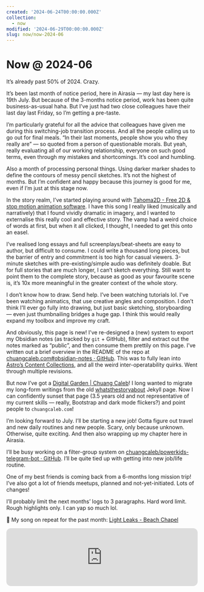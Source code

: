```yaml
---
created: '2024-06-24T00:00:00.000Z'
collection:
  - now
modified: '2024-06-29T00:00:00.000Z'
slug: now/now-2024-06
---
```

# Now @ 2024-06

It’s already past 50% of 2024. Crazy.

It’s been last month of notice period, here in Airasia — my last day here is 19th July. But because of the 3-months notice period, work has been quite business-as-usual haha. But I’ve just had two close colleagues have their last day last Friday, so I’m getting a pre-taste.

I’m particularly grateful for all the advice that colleagues have given me during this switching-job transition process. And all the people calling us to go out for final meals. “In their last moments, people show you who they really are” — so quoted from a person of questionable morals. But yeah, really evaluating all of our working relationship, everyone on such good terms, even through my mistakes and shortcomings. It’s cool and humbling.

Also a month of processing personal things. Using darker marker shades to define the contours of messy pencil sketches. It’s not the highest of months. But I’m confident and happy because this journey is good for me, even if I’m just at this stage now.

In the story realm, I’ve started playing around with [Tahoma2D - Free 2D & stop motion animation software](https://tahoma2d.org/). I have this song I really liked (musically and narratively) that I found vividly dramatic in imagery, and I wanted to externalise this really cool and effective story. The vamp had a weird choice of words at first, but when it all clicked, I thought, I needed to get this onto an easel.

I’ve realised long essays and full screenplays/beat-sheets are easy to author, but difficult to consume. I could write a thousand long pieces, but the barrier of entry and commitment is too high for casual viewers. 3-minute sketches with pre-existing/simple audio was definitely doable. But for full stories that are much longer, I can’t sketch everything. Still want to point them to the complete story, because as good as your favourite scene is, it’s 10x more meaningful in the greater context of the whole story.

I don’t know how to draw. Send help. I’ve been watching tutorials lol. I’ve been watching animatics, that use creative angles and composition. I don’t think I’ll ever go fully into drawing, but just basic sketching, storyboarding — even just thumbnailing bridges a huge gap. I think this would really expand my toolbox and improve my craft.

And obviously, this page is new! I’ve re-designed a (new) system to export my Obsidian notes (as tracked by `git` + GitHub), filter and extract out the notes marked as “public”, and then consume them prettily on this page. I’ve written out a brief overview in the README of the repo at [chuangcaleb.com#obsidian-notes · GitHub](https://github.com/chuangcaleb/chuangcaleb.com#obsidian-notes). This was to fully lean into [Astro’s Content Collections](https://docs.astro.build/en/guides/content-collections/), and all the weird inter-operatability quirks. Went through multiple revisions.

But now I’ve got a [Digital Garden | Chuang Caleb](https://chuangcaleb.com/garden/)! I long wanted to migrate my long-form writings from the old [whatsthestoryabout](https://chuangcaleb.github.io/wtsa/about) Jekyll page. Now I can confidently sunset that page (3.5 years old and not representative of my current skills — really, Bootstrap and dark mode flickers?) and point people to `chuangcaleb.com`!

I’m looking forward to July. I’ll be starting a new job! Gotta figure out travel and new daily routines and new people. Scary, only because unknown. Otherwise, quite exciting. And then also wrapping up my chapter here in Airasia.

I’ll be busy working on a filter-group system on [chuangcaleb/powerkids-telegram-bot · GitHub](https://github.com/chuangcaleb/powerkids-telegram-bot). I’ll be quite tied up with getting into new job/life routine.

One of my best friends is coming back from a 6-months long mission trip! I’ve also got a lot of friends meetups, planned and not-yet-initiated. Lots of changes!

I’ll probably limit the next months’ logs to 3 paragraphs. Hard word limit. Rough highlights only. I can yap so much lol.

🎵 My song on repeat for the past month: [Light Leaks - Beach Chapel](https://www.youtube.com/watch?v=KK-4ijA2xbQ)

<iframe style="border-radius:12px" src="https://open.spotify.com/embed/track/4Df0Y11nEWNsaDjFsNhkWP?utm_source=generator" width="100%" height="152" frameBorder="0" allowfullscreen="" allow="autoplay; clipboard-write; encrypted-media; fullscreen; picture-in-picture" loading="lazy"></iframe>
